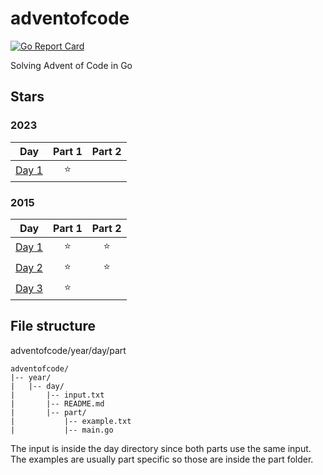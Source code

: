 # adventofcode

[![Go Report Card](https://goreportcard.com/badge/github.com/r4t1n/adventofcode)](https://goreportcard.com/report/github.com/r4t1n/adventofcode)

Solving Advent of Code in Go

## Stars

### 2023

|Day|Part 1|Part 2|
|:-:|:----:|:----:|
|[Day 1](2023/01)|⭐||

### 2015

|Day|Part 1|Part 2|
|:-:|:----:|:----:|
|[Day 1](2015/01)|⭐|⭐|
|[Day 2](2015/02)|⭐|⭐|
|[Day 3](2015/03)|⭐||

## File structure

adventofcode/year/day/part

```
adventofcode/
|-- year/
|   |-- day/
|       |-- input.txt
|       |-- README.md
|       |-- part/
|           |-- example.txt
|           |-- main.go
```

The input is inside the day directory since both parts use the same input. The examples are usually part specific so those are inside the part folder.